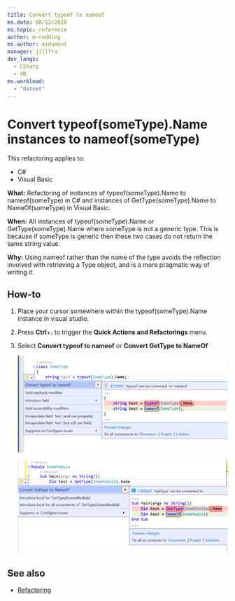 ```yaml
---
title: Convert typeof to nameof
ms.date: 08/12/2020
ms.topic: reference
author: m-redding
ms.author: midumont
manager: jillfra
dev_langs:
  - CSharp
  - VB
ms.workload: 
  - "dotnet"
---
```

# Convert typeof(someType).Name instances to nameof(someType)

This refactoring applies to:

- C#
- Visual Basic

**What:** Refactoring of instances of typeof(someType).Name to nameof(someType) in C# and instances of GetType(someType).Name to NameOf(someType) in Visual Basic.

**When:**  All instances of typeof(someType).Name or GetType(someType).Name where someType is not a generic type. This is because if someType is generic then these two cases do not return the same string value. 

**Why:** Using nameof rather than the name of the type avoids the reflection involved with retrieving a Type object, and is a more pragmatic way of writing it.

## How-to

1. Place your cursor somewhere within the typeof(someType).Name instance in visual studio.
2. Press **Ctrl**+**.** to trigger the **Quick Actions and Refactorings** menu.
3. Select **Convert typeof to nameof** or **Convert GetType to NameOf**

   ![Convert typeof to nameof](media/converttypeof.PNG)

   ![Convert typeof to nameof](media/convertgettype.PNG)

## See also

- [Refactoring](../refactoring-in-visual-studio.md)
